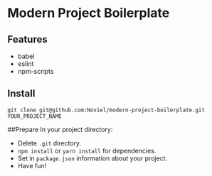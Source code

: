 # Modern Project Boilerplate

## Features
- babel
- eslint
- npm-scripts

## Install

    git clone git@github.com:Noviel/modern-project-boilerplate.git YOUR_PROJECT_NAME

##Prepare
In your project directory:
- Delete `.git` directory.
- `npm install` or `yarn install` for dependencies.
- Set in `package.json` information about your project.
- Have fun!